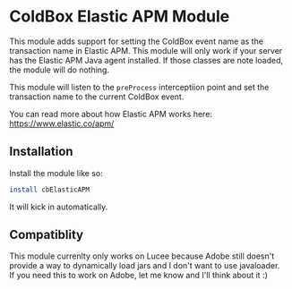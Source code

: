 # ColdBox Elastic APM Module

This module adds support for setting the ColdBox event name as the transaction name in Elastic APM.  This module will only work if your server has the Elastic APM Java agent installed.  If those classes are note loaded, the module will do nothing. 

This module will listen to the `preProcess` interceptiion point and set the transaction name to the current ColdBox event.

You can read more about how Elastic APM works here:
https://www.elastic.co/apm/

## Installation

Install the module like so:

```bash
install cbElasticAPM
```

It will kick in automatically.

## Compatiblity

This module currenlty only works on Lucee because Adobe still doesn't provide a way to dynamically load jars and I don't want to use javaloader.  
If you need this to work on Adobe, let me know and I'll think about it :) 